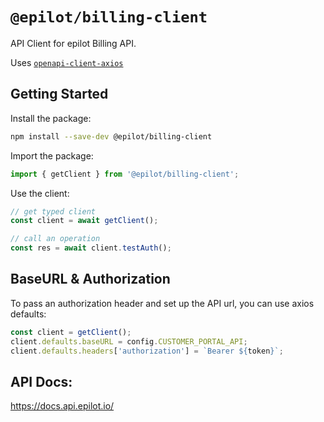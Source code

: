 # `@epilot/billing-client`

API Client for epilot Billing API.

Uses [`openapi-client-axios`](https://github.com/openapistack/openapi-client-axios)

## Getting Started

Install the package:

```bash
npm install --save-dev @epilot/billing-client
```

Import the package:

```typescript
import { getClient } from '@epilot/billing-client';
```

Use the client:
```typescript
// get typed client
const client = await getClient();

// call an operation
const res = await client.testAuth();
```

## BaseURL & Authorization

To pass an authorization header and set up the API url, you can use axios
defaults:

```typescript
const client = getClient();
client.defaults.baseURL = config.CUSTOMER_PORTAL_API;
client.defaults.headers['authorization'] = `Bearer ${token}`;
```

## API Docs:

https://docs.api.epilot.io/
